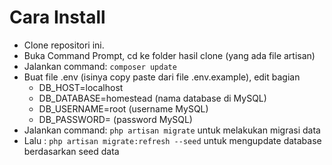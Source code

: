 <h1> Cara Install </h1>
<ul>
<li>Clone repositori ini.</li>

<li>Buka Command Prompt, cd ke folder hasil clone (yang ada file artisan)</li>
<li>Jalankan command: <code>composer update</code></li>
<li>
Buat file .env (isinya copy paste dari file .env.example), edit bagian 
<ul>
<li>DB_HOST=localhost</li>
<li>DB_DATABASE=homestead (nama database di MySQL) </li>
<li>DB_USERNAME=root (username MySQL) </li>
<li>DB_PASSWORD= (password MySQL) </li>
</ul>
</li>
<li>Jalankan command: <code>php artisan migrate</code> untuk melakukan migrasi data</li>
<li>Lalu : <code>php artisan migrate:refresh --seed</code> untuk mengupdate database berdasarkan seed data </li>
</ul>
